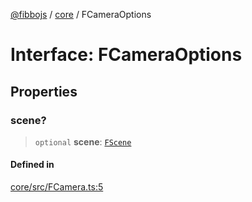 [@fibbojs](/api/index) / [core](/api/core) / FCameraOptions

# Interface: FCameraOptions

## Properties

### scene?

> `optional` **scene**: [`FScene`](../classes/FScene.md)

#### Defined in

[core/src/FCamera.ts:5](https://github.com/fibbojs/fibbo/blob/a8d7b4720cdb2648ddcb2159cdc3e3671c6aee98/packages/core/src/FCamera.ts#L5)
